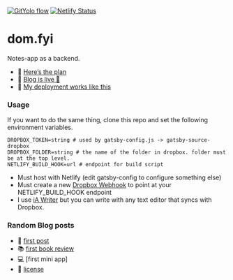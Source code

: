 [![GitYolo flow](https://img.shields.io/badge/Flow-GitYolo-ff69b4)](https://dom.fyi/2019.240) [![Netlify Status](https://api.netlify.com/api/v1/badges/8f857d1f-c68f-424f-a4d2-b473fc4ccddb/deploy-status)](https://app.netlify.com/sites/domfyi/deploys)

# dom.fyi

Notes-app as a backend.

- 🚀 [Here’s the plan]
- 🚀 [Blog is live 🎉]
- 🚀 [My deployment works like this]

### Usage

If you want to do the same thing, clone this repo and set the following environment variables.

```
DROPBOX_TOKEN=string # used by gatsby-config.js -> gatsby-source-dropbox
DROPBOX_FOLDER=string # the name of the folder in dropbox. folder must be at the top level.
NETLIFY_BUILD_HOOK=url # endpoint for build script
```

- Must host with Netlify (edit gatsby-config to configure something else)
- Must create a new [Dropbox Webhook] to point at your NETLIFY_BUILD_HOOK endpoint
- I use [iA Writer] but you can write with any text editor that syncs with Dropbox.

### Random Blog posts

- 🚂 [first post]
- 📚 [first book review]
- 💻 [first mini app]
- 📄 [license]


[here’s the plan]: https://dom.fyi/2019.218
[blog is live 🎉]: https://dom.fyi/2019.221
[my deployment works like this]: https://dom.fyi/2019.224
[dropbox webhook]: https://www.dropbox.com/developers/reference/webhooks
[ia writer]: https://ia.net/writer
[first post]: https://dom.fyi/2019.216
[first book review]: https://dom.fyi/2019.237
[first code]: https://dom.fyi/2019.242
[license]: https://dom.fyi/2019.246
